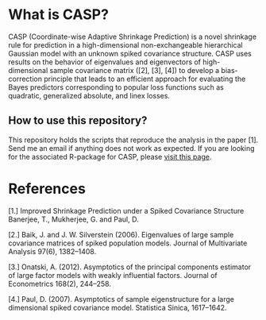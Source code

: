 What is CASP?
======

CASP (Coordinate-wise Adaptive Shrinkage Prediction) is a novel shrinkage rule for prediction in a high-dimensional non-exchangeable hierarchical Gaussian model with an unknown spiked covariance structure. CASP uses results on the behavior of eigenvalues and eigenvectors of high-dimensional sample covariance matrix ([2], [3], [4]) to develop a bias-correction principle that leads to an efficient approach for evaluating the Bayes predictors corresponding to popular loss functions such as
quadratic, generalized absolute, and linex losses.

How to use this repository?
----------

This repository holds the scripts that reproduce the analysis in the paper [1]. Send me an email if anything does not work as expected. If you are looking for the associated R-package for CASP, please [visit this page](https://github.com/trambakbanerjee/casp#casp).

References
=======
[1.] Improved Shrinkage Prediction under a Spiked Covariance Structure    
Banerjee, T., Mukherjee, G. and Paul, D.

[2.] Baik, J. and J. W. Silverstein (2006). Eigenvalues of large sample covariance matrices of spiked population models. Journal of Multivariate Analysis 97(6), 1382–1408.

[3.] Onatski, A. (2012). Asymptotics of the principal components estimator of large factor models with weakly influential factors. Journal of Econometrics 168(2), 244–258.

[4.] Paul, D. (2007). Asymptotics of sample eigenstructure for a large dimensional spiked covariance model. Statistica Sinica, 1617–1642.
